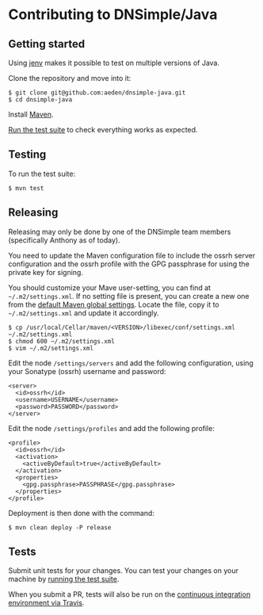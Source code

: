 # Contributing to DNSimple/Java


## Getting started

Using [jenv](http://www.jenv.be/) makes it possible to test on multiple versions of Java.

Clone the repository and move into it:

```
$ git clone git@github.com:aeden/dnsimple-java.git
$ cd dnsimple-java
```

Install [Maven](https://maven.apache.org/install.html).

[Run the test suite](#testing) to check everything works as expected.


## Testing

To run the test suite:

```
$ mvn test
```


## Releasing

Releasing may only be done by one of the DNSimple team members (specifically Anthony as of today).

You need to update the Maven configuration file to include the ossrh server configuration and the ossrh profile with the GPG passphrase for using the private key for signing.

You should customize your Mave user-setting, you can find at `~/.m2/settings.xml`. If no setting file is present, you can create a new one from the [default Maven global settings](https://maven.apache.org/settings.html). Locate the file, copy it to `~/.m2/settings.xml` and update it accordingly.

```
$ cp /usr/local/Cellar/maven/<VERSION>/libexec/conf/settings.xml ~/.m2/settings.xml
$ chmod 600 ~/.m2/settings.xml
$ vim ~/.m2/settings.xml 
```

Edit the node `/settings/servers` and add the following configuration, using your Sonatype (ossrh) username and password:

```
<server>
  <id>ossrh</id>
  <username>USERNAME</username>
  <password>PASSWORD</password>
</server>
```

Edit the node `/settings/profiles` and add the following profile:

```
<profile>
  <id>ossrh</id>
  <activation>
    <activeByDefault>true</activeByDefault>
  </activation>
  <properties>
    <gpg.passphrase>PASSPHRASE</gpg.passphrase>
  </properties>
</profile>
```

Deployment is then done with the command:

```
$ mvn clean deploy -P release
```


## Tests

Submit unit tests for your changes. You can test your changes on your machine by [running the test suite](#testing).

When you submit a PR, tests will also be run on the [continuous integration environment via Travis](https://travis-ci.org/dnsimple/dnsimple-java).
